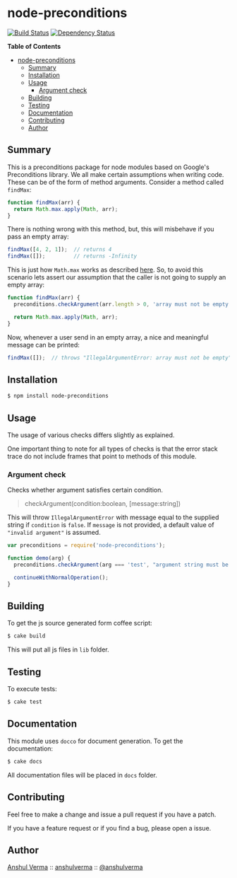 node-preconditions
==================

[![Build Status](https://travis-ci.org/anshulverma/node-preconditions.svg?branch=master)](https://travis-ci.org/anshulverma/node-preconditions)
[![Dependency Status](https://gemnasium.com/anshulverma/node-preconditions.svg)](https://gemnasium.com/anshulverma/node-preconditions)

<!-- markdown-toc start - Don't edit this section. Run M-x mardown-toc/generate-toc again -->
**Table of Contents**

- [node-preconditions](#node-preconditions)
    - [Summary](#summary)
    - [Installation](#installation)
    - [Usage](#usage)
        - [Argument check](#argument-check)
    - [Building](#building)
    - [Testing](#testing)
    - [Documentation](#documentation)
    - [Contributing](#contributing)
    - [Author](#author)

<!-- markdown-toc end -->

## Summary

This is a preconditions package for node modules based on Google's Preconditions library. We all
make certain assumptions when writing code. These can be of the form of method arguments. Consider
a method called `findMax`:

``` js
function findMax(arr) {
  return Math.max.apply(Math, arr);
}
```

There is nothing wrong with this method, but, this will misbehave if you pass an empty array:

``` js
findMax([4, 2, 1]);  // returns 4
findMax([]);         // returns -Infinity
```

This is just how `Math.max` works as described [here](https://developer.mozilla.org/en-US/docs/Web/JavaScript/Reference/Global_Objects/Math/max).
So, to avoid this scenario lets assert our assumption that the caller is not going to supply an
empty array:

``` js
function findMax(arr) {
  preconditions.checkArgument(arr.length > 0, 'array must not be empty');

  return Math.max.apply(Math, arr);
}
```
Now, whenever a user send in an empty array, a nice and meaningful message can be printed:

``` js
findMax([]);  // throws "IllegalArgumentError: array must not be empty"
```

## Installation

``` bash
$ npm install node-preconditions
```

## Usage

The usage of various checks differs slightly as explained.

One important thing to note for all types of checks is that the error stack trace do not include
frames that point to methods of this module.

### Argument check

Checks whether argument satisfies certain condition.

> checkArgument(condition:boolean, [message:string])

This will throw `IllegalArgumentError` with message equal to the supplied string if `condition` is
`false`. If `message` is not provided, a default value of `"invalid argument"` is assumed.

``` js
var preconditions = require('node-preconditions');

function demo(arg) {
  preconditions.checkArgument(arg === 'test', "argument string must be equal to 'test'");

  continueWithNormalOperation();
}
```

## Building

To get the js source generated form coffee script:

``` bash
$ cake build
```

This will put all js files in `lib` folder.

## Testing

To execute tests:

``` bash
$ cake test
```

## Documentation

This module uses `docco` for document generation. To get the documentation:

``` bash
$ cake docs
```

All documentation files will be placed in `docs` folder.

## Contributing

Feel free to make a change and issue a pull request if you have a patch.

If you have a feature request or if you find a bug, please open a issue.

## Author

[Anshul Verma](http://anshulverma.github.io/) ::
[anshulverma](https://github.com/anshulverma) ::
[@anshulverma](http://twitter.com/anshulverma)
